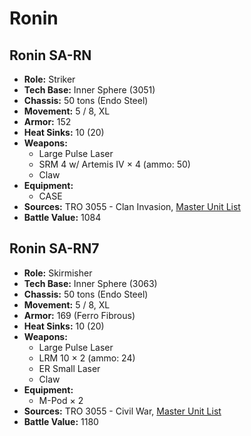 # Ronin
## Ronin SA-RN
- **Role:** Striker
- **Tech Base:** Inner Sphere (3051)
- **Chassis:** 50 tons (Endo Steel)
- **Movement:** 5 / 8, XL
- **Armor:** 152
- **Heat Sinks:** 10 (20)
- **Weapons:**
  - Large Pulse Laser
  - SRM 4 w/ Artemis IV × 4 (ammo: 50)
  - Claw
- **Equipment:**
  - CASE
- **Sources:** TRO 3055 - Clan Invasion, [Master Unit List](http://masterunitlist.info/Unit/Details/2738/ronin-sa-rn)
- **Battle Value:** 1084

## Ronin SA-RN7
- **Role:** Skirmisher
- **Tech Base:** Inner Sphere (3063)
- **Chassis:** 50 tons (Endo Steel)
- **Movement:** 5 / 8, XL
- **Armor:** 169 (Ferro Fibrous)
- **Heat Sinks:** 10 (20)
- **Weapons:**
  - Large Pulse Laser
  - LRM 10 × 2 (ammo: 24)
  - ER Small Laser
  - Claw
- **Equipment:**
  - M-Pod × 2
- **Sources:** TRO 3055 - Civil War, [Master Unit List](http://masterunitlist.info/Unit/Details/2739/ronin-sa-rn7)
- **Battle Value:** 1180

